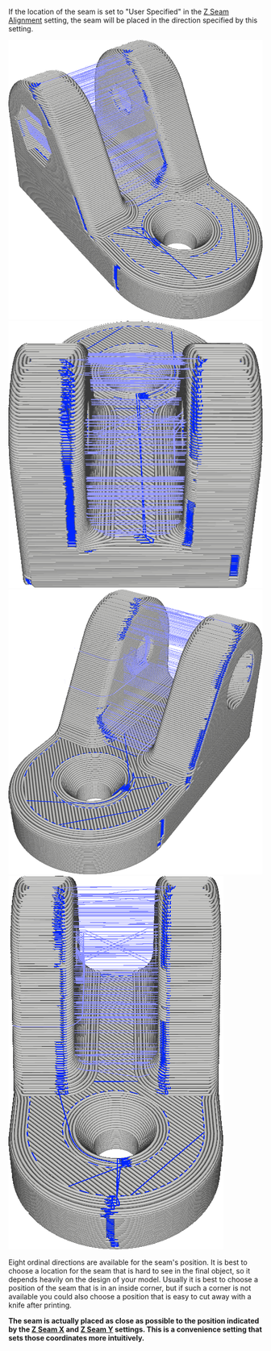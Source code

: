 If the location of the seam is set to "User Specified" in the [Z Seam Alignment](z_seam_type.md) setting, the seam will be placed in the direction specified by this setting.

![The seam is located on the left side](../images/z_seam_x_left.png)
![The seam is located on the back side](../images/z_seam_y_back.png)
![The seam is located on the right side](../images/z_seam_x_right.png)
![The seam is located on the front side](../images/z_seam_y_front.png)

Eight ordinal directions are available for the seam's position. It is best to choose a location for the seam that is hard to see in the final object, so it depends heavily on the design of your model. Usually it is best to choose a position of the seam that is in an inside corner, but if such a corner is not available you could also choose a position that is easy to cut away with a knife after printing.

**The seam is actually placed as close as possible to the position indicated by the [Z Seam X](z_seam_x.md) and [Z Seam Y](z_seam_y.md) settings. This is a convenience setting that sets those coordinates more intuitively.**